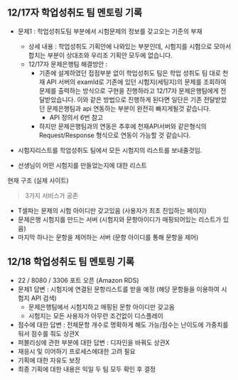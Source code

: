 ## 12/17자 학업성취도 팀 멘토링 기록

- 문제1 : 학업성취도팀 부분에서 시험문제의 정보를 갖고오는 기준의 부재

  - 상세 내용 : 학업성취도 기획안에 나와있는 부분인데, 시험지를 시험으로 모아서 합치는 부분이 상대조와 우리조 기획안 모두에 없습니다.
  - 12/17자 문제은행팀 해결방안 :
    - 기존에 설계하였던 접점부분 없이 학업성취도 팀은 학업 성취도 팀 대로 천재 API 서버의 examId로 기존에 있던 시험지(세팅지)의 문제를 조회하여 문제를 출력하는 방식으로 구현을 진행하라고 12/17자 문제은행팀에게 전달받았습니다. 이와 같은 방법으로 진행하게 된다면 일단은 기존 전달받았던 문제은행팀과 api 연동하는 부분이 완전히 빠지게될것 같습니다.
      - API 정의서 6번 참고
    - 하지만 문제은행팀과의 연동은 추후에 천재API서버와 같은형식의 Request/Response 형식으로 연동이 가능할 것 같습니다.

- 시험지리스트를 학업성취도 팀에서 모든 시험지의 리스트를 보내줄것임.
- 선생님이 어떤 시험지를 만들었는지에 대한 리스트

현재 구조 (실제 사이트)

> 3가지 서비스가 공존

- T셀파는 문제의 시험 아이디만 갖고있음 (사용자가 최초 진입하는 페이지)
- 문제은행 시험지를 만드는 서버 (시험지와 문항아이디가 매핑되어있는 리스트가 있음)
- 마지막 하나는 문항을 제어하는 서버 (문항 아이디를 통해 문항을 제어)

## 12/18 학업성취도 팀 멘토링 기록

- 22 / 8080 / 3306 포트 오픈 (Amazon RDS)
- 문제1 답변 : 시험지에 연결된 문항리스트를 받을 예정 (해당 문항들을 이용하여 시험지 API 검색)
  - 문제은행팀에서 시험지하고 매핑된 문항 아이디만 갖고옴
  - 시험지는 모든 사용자가 아무런 조건없이 디스플레이
- 점수에 대한 답변 : 전체문항 개수로 명확하게 해도 가능/점수는 난이도에 가중치를 둬서 점수를 줘도 상관X
- 퍼블리싱에 관한 부분에 대한 답변 : 디자인을 바꿔도 상관X
- 재응시 및 이어하기 프로세스에대한 고려 필요
- 기획에 대한 자유도 보장
- 최종 기획에 대한 내용은 익일 두 팀 모두 확인 후 결정
